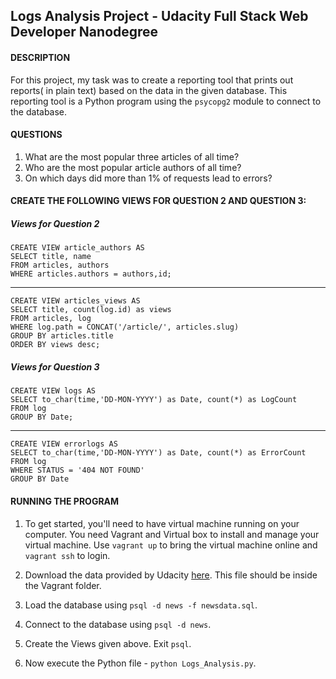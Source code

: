 ## Logs Analysis Project - Udacity Full Stack Web Developer Nanodegree

#### DESCRIPTION
For this project, my task was to create a reporting tool that prints out reports( in plain text) based on the data in the given database. This reporting tool is a Python program using the `psycopg2` module to connect to the database.

#### QUESTIONS
1. What are the most popular three articles of all time?
2. Who are the most popular article authors of all time?
3. On which days did more than 1% of requests lead to errors?

#### CREATE THE FOLLOWING VIEWS FOR QUESTION 2 AND QUESTION 3:

##### Views for Question 2
    CREATE VIEW article_authors AS
    SELECT title, name
    FROM articles, authors
    WHERE articles.authors = authors,id;
----
    CREATE VIEW articles_views AS
    SELECT title, count(log.id) as views
    FROM articles, log
    WHERE log.path = CONCAT('/article/', articles.slug)
    GROUP BY articles.title
    ORDER BY views desc;

##### Views for Question 3
    CREATE VIEW logs AS
    SELECT to_char(time,'DD-MON-YYYY') as Date, count(*) as LogCount
    FROM log
    GROUP BY Date;
----    
    CREATE VIEW errorlogs AS
    SELECT to_char(time,'DD-MON-YYYY') as Date, count(*) as ErrorCount
    FROM log
    WHERE STATUS = '404 NOT FOUND'
    GROUP BY Date


#### RUNNING THE PROGRAM
1. To get started, you'll need to have virtual machine running on your computer. You need Vagrant and Virtual box to install and manage your virtual machine. Use `vagrant up` to bring the virtual machine online and `vagrant ssh` to login.

2. Download the data provided by Udacity [here](https://d17h27t6h515a5.cloudfront.net/topher/2016/August/57b5f748_newsdata/newsdata.zip). This file should be inside the Vagrant folder.

3. Load the database using `psql -d news -f newsdata.sql`. 

4. Connect to the database using `psql -d news`.

5. Create the Views given above. Exit `psql`.

6. Now execute the Python file - `python Logs_Analysis.py`.







